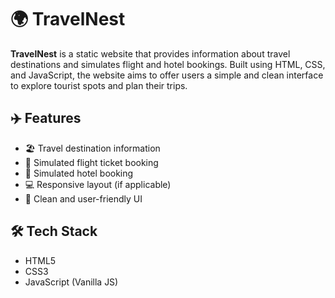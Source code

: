 # 🌍 TravelNest

**TravelNest** is a static website that provides information about travel destinations and simulates flight and hotel bookings. Built using HTML, CSS, and JavaScript, the website aims to offer users a simple and clean interface to explore tourist spots and plan their trips.

## ✈️ Features

- 🏖️ Travel destination information
- 🛫 Simulated flight ticket booking
- 🏨 Simulated hotel booking
- 💻 Responsive layout (if applicable)
- 🎨 Clean and user-friendly UI

## 🛠️ Tech Stack

- HTML5  
- CSS3  
- JavaScript (Vanilla JS)  



